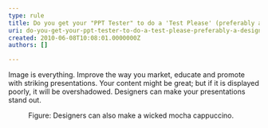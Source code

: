 ```yaml
---
type: rule
title: Do you get your "PPT Tester" to do a 'Test Please' (preferably a designer)?
uri: do-you-get-your-ppt-tester-to-do-a-test-please-preferably-a-designer
created: 2010-06-08T10:08:01.0000000Z
authors: []

---
```




<span class='intro'> 
  <p>Image is everything. Improve the way you market, educate and promote with striking presentations. Your content might be great; but if it is displayed poorly, it will be overshadowed. Designers can make your presentations stand out.</p>
 </span>


  <dl>
    <dt><img alt="" class="ms-rteCustom-ImageArea" src="/Standards/Communication/RulesToBetterPowerpointPresentations/PublishingImages/before_after.jpg" /> </dt>
    <dd class="ms-rteCustom-FigureNormal">Figure&#58; Designers can also make a wicked mocha cappuccino. <dd>
</dd></dd></dl>



